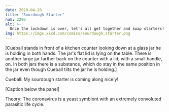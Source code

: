 ```yaml
---
date: 2020-04-20
title: "Sourdough Starter"
num: 2296
alt: >-
  Once the lockdown is over, let's all get together and swap starters!
img: https://imgs.xkcd.com/comics/sourdough_starter.png
---
```

[Cueball stands in front of a kitchen counter looking down at a glass jar he is holding in both hands. The jar's flat lid is lying on the table. There is another large jar farther back on the counter with a lid, with a small handle, on. In both jars there is a substance, which do stay in the same position in the jar even though Cueball tilts the jar he is holding.]

Cueball: My sourdough starter is coming along nicely!

[Caption below the panel]

Theory: The coronavirus is a yeast symbiont with an extremely convoluted parasitic life cycle.